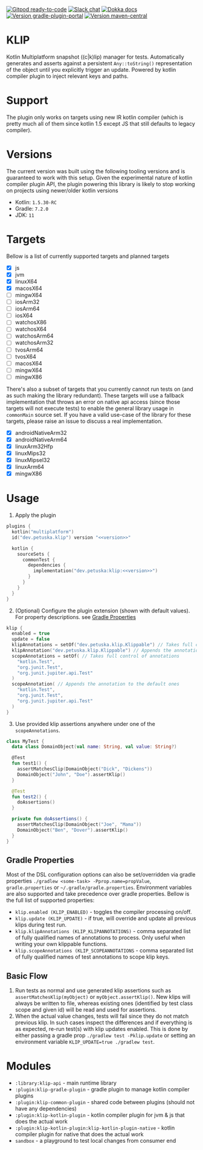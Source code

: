 [![Gitpod ready-to-code](https://img.shields.io/badge/gitpod-ready_to_code-blue?logo=gitpod&style=flat-square)](https://gitpod.io/#https://github.com/mpetuska/klip)
[![Slack chat](https://img.shields.io/badge/kotlinlang-chat-green?logo=slack&style=flat-square)](https://kotlinlang.slack.com/team/UL1A5BA2X)
[![Dokka docs](https://img.shields.io/badge/docs-dokka-orange?style=flat-square)](http://mpetuska.github.io/klip)
[![Version gradle-plugin-portal](https://img.shields.io/maven-metadata/v?label=gradle%20plugin%20portal&style=flat-square&logo=gradle&metadataUrl=https%3A%2F%2Fplugins.gradle.org%2Fm2%2Fdev.petuska%2Fklip-gradle-plugin%2Fmaven-metadata.xml)](https://plugins.gradle.org/plugin/dev.petuska.klip)
[![Version maven-central](https://img.shields.io/maven-central/v/dev.petuska/klip-gradle-plugin?logo=apache-maven&style=flat-square)](https://mvnrepository.com/artifact/dev.petuska/klip-gradle-plugin/latest)

# KLIP
Kotlin Multiplatform snapshot ((c|k)lip) manager for tests. Automatically generates and asserts against a
persistent `Any::toString()` representation of the object until you explicitly trigger an update. Powered by kotlin
compiler plugin to inject relevant keys and paths.

# Support
The plugin only works on targets using new IR kotlin compiler (which is pretty much all of them since kotlin 1.5 except
JS that still defaults to legacy compiler).

# Versions
The current version was built using the following tooling versions and is guaranteed to work with this setup. Given the
experimental nature of kotlin compiler plugin API, the plugin powering this library is likely to stop working on
projects using newer/older kotlin versions
* Kotlin: `1.5.30-RC`
* Gradle: `7.2.0`
* JDK: `11`

# Targets
Bellow is a list of currently supported targets and planned targets
- [x] js
- [x] jvm
- [x] linuxX64
- [x] macosX64
- [ ] mingwX64
- [ ] iosArm32
- [ ] iosArm64
- [ ] iosX64
- [ ] watchosX86
- [ ] watchosX64
- [ ] watchosArm64
- [ ] watchosArm32
- [ ] tvosArm64
- [ ] tvosX64
- [ ] macosX64
- [ ] mingwX64
- [ ] mingwX86

There's also a subset of targets that you currently cannot run tests on (and as such making the library redundant).
These targets will use a fallback implementation that throws an error on native api access (since those targets will not
execute tests) to enable the general library usage in `commonMain` source set. If you have a valid use-case of the
library for these targets, please raise an issue to discuss a real implementation.
- [x] androidNativeArm32
- [x] androidNativeArm64
- [x] linuxArm32Hfp
- [x] linuxMips32
- [x] linuxMipsel32
- [x] linuxArm64
- [x] mingwX86

# Usage
1. Apply the plugin
```kotlin
plugins {
  kotlin("multiplatform")
  id("dev.petuska.klip") version "<<version>>"

  kotlin {
    sourceSets {
      commonTest {
        dependencies {
          implementation("dev.petuska:klip:<<version>>")
        }
      }
    }
  }
}
```
2. (Optional) Configure the plugin extension (shown with default values). For property descriptions.
   see [Gradle Properties](#gradle-properties)
```kotlin
klip {
  enabled = true
  update = false
  klipAnnotations = setOf("dev.petuska.klip.Klippable") // Takes full control of annotations
  klipAnnotation("dev.petuska.klip.Klippable") // Appends the annotation to the default ones
  scopeAnnotations = setOf( // Takes full control of annotations
    "kotlin.Test",
    "org.junit.Test",
    "org.junit.jupiter.api.Test"
  )
  scopeAnnotation( // Appends the annotation to the default ones
    "kotlin.Test",
    "org.junit.Test",
    "org.junit.jupiter.api.Test"
  )
}
```
3. Use provided klip assertions anywhere under one of the `scopeAnnotations`.
```kotlin
class MyTest {
  data class DomainObject(val name: String, val value: String?)

  @Test
  fun test1() {
    assertMatchesClip(DomainObject("Dick", "Dickens"))
    DomainObject("John", "Doe").assertKlip()
  }

  @Test
  fun test2() {
    doAssertions()
  }

  private fun doAssertions() {
    assertMatchesClip(DomainObject("Joe", "Mama"))
    DomainObject("Ben", "Dover").assertKlip()
  }
}
```

## Gradle Properties
Most of the DSL configuration options can also be set/overridden via gradle properties
`./gradlew <some-task> -Pprop.name=propValue`, `gradle.properties` or `~/.gradle/gradle.properties`. Environment
variables are also supported and take precedence over gradle properties. Bellow is the full list of supported
properties:
* `klip.enabled (KLIP_ENABLED)` - toggles the compiler processing on/off.
* `klip.update (KLIP_UPDATE)` - if true, will override and update all previous klips during test run.
* `klip.klipAnnotations (KLIP_KLIPANNOTATIONS)` - comma separated list of fully qualified names of annotations to
  process. Only useful when writing your own klippable functions.
* `klip.scopeAnnotations (KLIP_SCOPEANNOTATIONS` - comma separated list of fully qualified names of test annotations to
  scope klip keys.

## Basic Flow
1. Run tests as normal and use generated klip assertions such as `assertMatchesKlip(myObject)`
   or `myObject.assertKlip()`. New klips will always be written to file, whereas existing ones (identified by test class
   scope and given id) will be read and used for assertions.
2. When the actual value changes, tests will fail since they do not match previous klip. In such cases inspect the
   differences and if everything is as expected, re-run test(s) with klip updates enabled. This is done by either
   passing a gradle prop `./gradlew test -Pklip.update`
   or setting an environment variable `KLIP_UPDATE=true ./gradlew test`.

# Modules
* `:library:klip-api` - main runtime library
* `:plugin:klip-gradle-plugin` - gradle plugin to manage kotlin compiler plugins
* `:plugin:klip-common-plugin` - shared code between plugins (should not have any dependencies)
* `:plugin:klip-kotlin-plugin` - kotlin compiler plugin for jvm & js that does the actual work
* `:plugin:klip-kotlin-plugin:klip-kotlin-plugin-native` - kotlin compiler plugin for native that does the actual work
* `sandbox` - a playground to test local changes from consumer end

